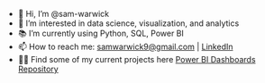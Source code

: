 - 👋 Hi, I’m @sam-warwick 
- 👀 I’m interested in data science, visualization, and analytics
- 📚 I’m currently using Python, SQL, Power BI
- 📫 How to reach me: samwarwick9@gmail.com | [LinkedIn](https://www.linkedin.com/in/sam-warwick/)
- 👨‍💻 Find some of my current projects here [Power BI Dashboards Repository](https://github.com/sam-warwick/PowerBI-Dashboards)
